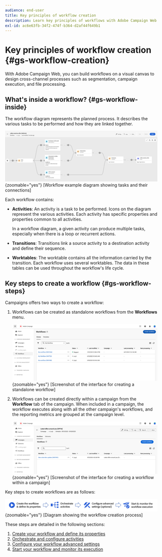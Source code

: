 ```yaml
---
audience: end-user
title: Key principles of workflow creation
description: Learn key principles of workflows with Adobe Campaign Web
exl-id: ac6e63fb-34f2-474f-b364-d2af44f649b1
---
```

# Key principles of workflow creation {#gs-workflow-creation}

With Adobe Campaign Web, you can build workflows on a visual canvas to design cross-channel processes such as segmentation, campaign execution, and file processing.

## What's inside a workflow? {#gs-workflow-inside}

The workflow diagram represents the planned process. It describes the various tasks to be performed and how they are linked together.

![](assets/workflow-example.png){zoomable="yes"} [Workflow example diagram showing tasks and their connections]

Each workflow contains:

* **Activities**: An activity is a task to be performed. Icons on the diagram represent the various activities. Each activity has specific properties and properties common to all activities.

    In a workflow diagram, a given activity can produce multiple tasks, especially when there is a loop or recurrent actions.

* **Transitions**: Transitions link a source activity to a destination activity and define their sequence.

* **Worktables**: The worktable contains all the information carried by the transition. Each workflow uses several worktables. The data in these tables can be used throughout the workflow's life cycle.

## Key steps to create a workflow {#gs-workflow-steps}

Campaigns offers two ways to create a workflow:

1. Workflows can be created as standalone workflows from the **Workflows** menu.

    ![](assets/create-a-standalone-wf.png){zoomable="yes"} [Screenshot of the interface for creating a standalone workflow]

1. Workflows can be created directly within a campaign from the **Workflow** tab of the campaign. When included in a campaign, the workflow executes along with all the other campaign's workflows, and the reporting metrics are grouped at the campaign level.

    ![](assets/create-a-wf-from-a-campaign.png){zoomable="yes"} [Screenshot of the interface for creating a workflow within a campaign]

Key steps to create workflows are as follows:

![](assets/workflow-creation-process.png){zoomable="yes"} [Diagram showing the workflow creation process]

These steps are detailed in the following sections:

1. [Create your workflow and define its properties](create-workflow.md)
1. [Orchestrate and configure activities](orchestrate-activities.md)
1. [Configure your workflow advanced settings](workflow-settings.md)
1. [Start your workflow and monitor its execution](start-monitor-workflows.md)